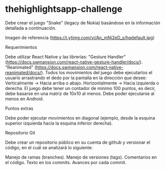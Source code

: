 # thehighlightsapp-challenge

Debe crear el juego "Snake" (legacy de Nokia) basándose en la información detallada a continuación.



Imagen de referencia (https://i.ytimg.com/vi/An_mNj2eD_s/hqdefault.jpg)



Requerimientos


Debe utilizar React Native y las librerías:
"Gesture Handler" (https://docs.swmansion.com/react-native-gesture-handler/docs/).
"Reanimated" (https://docs.swmansion.com/react-native-reanimated/docs/).
Todos los movimientos del juego debe ejecutarlos el usuario arrastrando el dedo por la pantalla en la dirección que desee:
Verticalmente -> Hacia arriba o abajo.
Horizontalmente -> Hacia izquierda o derecha.
El juego debe tener un contador de mínimo 100 puntos, es decir, debe basarse en una matriz de 10x10 al menos.
Debe poder ejecutarse al menos en Android.


Puntos extras


Debe poder ejecutar movimientos en diagonal (ejemplo, desde la esquina superior izquierda hacia la esquina inferior derecha).


Repositorio Git


Debe crear un repositorio público en su cuenta de github y versionar el código, en el cuál se analizará lo siguiente:



Manejo de ramas (branches).
Manejo de versiones (tags).
Comentarios en el código.
Texto en los commits.
Avances por cada commit.
